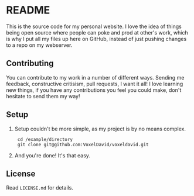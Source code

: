 # README
This is the source code for my personal website.
I love the idea of things being open source where people can poke and prod at other's work,
which is why I put all my files up here on GitHub, instead of just pushing changes to a repo on my webserver.

## Contributing
You can contribute to my work in a number of different ways. Sending me feedback, constructive critisism, pull requests, I want it all!
I love learning new things, if you have any contributions you feel you could make, don't hesitate to send them my way!

## Setup
1. Setup couldn't be more simple, as my project is by no means complex.

		cd /example/directory
		git clone git@github.com:VoxelDavid/voxeldavid.git

2. And you're done! It's that easy.

## License
Read `LICENSE.md` for details.